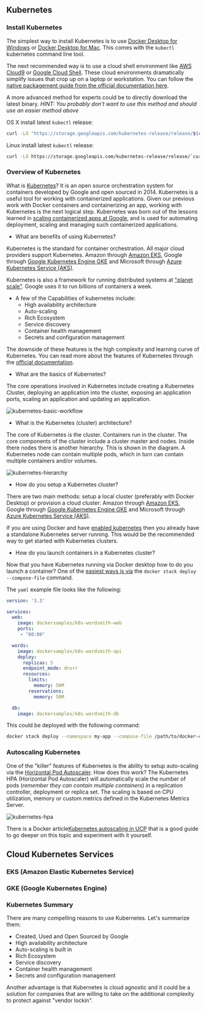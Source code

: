 ## Kubernetes

### Install Kubernetes

The simplest way to install Kubernetes is to use [Docker Desktop for Windows](https://docs.docker.com/docker-for-windows/#kubernetes) or [Docker Desktop for Mac](https://docs.docker.com/docker-for-mac/kubernetes/). This comes with the `kubectl` kubernetes command line tool.

The next recommended way is to use a cloud shell environment like [AWS Cloud9](https://aws.amazon.com/cloud9/) or [Google Cloud Shell](https://cloud.google.com/shell/).  These cloud environments dramatically simplify issues that crop up on a laptop or workstation.  You can follow the [native packagement guide from the official documentation here](https://kubernetes.io/docs/tasks/tools/install-kubectl/#install-kubectl-on-linux).

A more advanced method for experts could be to directly download the latest binary. *HINT:  You probably don't want to use this method and should use an easier method above*  

OS X install latest `kubectl` release:

```bash
curl -LO "https://storage.googleapis.com/kubernetes-release/release/$(curl -s https://storage.googleapis.com/kubernetes-release/release/stable.txt)/bin/darwin/amd64/kubectl"
```

Linux install latest `kubectl` release:

```bash
curl -LO https://storage.googleapis.com/kubernetes-release/release/`curl -s https://storage.googleapis.com/kubernetes-release/release/stable.txt`/bin/linux/amd64/kubectl
```

### Overview of Kubernetes

What is [Kubernetes](https://github.com/kubernetes/kubernetes)?  It is an open source orchestration system for containers developed by Google and open sourced in 2014.  Kubernetes is a useful tool for working with containerized applications. Given our previous work with Docker containers and containerizing an app, working with Kubernetes is the next logical step. Kubernetes was born out of the lessons learned in [scaling containerized apps at Google](https://queue.acm.org/detail.cfm?id=2898444), and is used for automating deployment, scaling and managing such containerized applications.

* What are benefits of using Kubernetes?

Kubernetes is the standard for container orchestration.  All major cloud providers support Kubernetes. Amazon through [Amazon EKS](https://aws.amazon.com/eks/), Google through [Google Kubernetes Engine GKE](https://cloud.google.com/kubernetes-engine) and Microsoft through [Azure Kubernetes Service (AKS)](https://azure.microsoft.com/en-us/services/kubernetes-service/).

Kubernetes is also a framework for running distributed systems at ["planet scale"](https://kubernetes.io/).  Google uses it to run billions of containers a week. 

* A few of the Capabilities of kubernetes include:
    - High availability architecture
    - Auto-scaling
    - Rich Ecosystem
    - Service discovery
    - Container health management
    - Secrets and configuration management

The downside of these features is the high complexity and learning curve of Kubernetes.  You can read more about the features of Kubernetes through the [official documentation](https://kubernetes.io/docs/home/).

* What are the basics of Kubernetes?

The core operations involved in Kubernetes include creating a Kubernetes Cluster, deploying an application into the cluster, exposing an application ports, scaling an application and updating an application.

![kubernetes-basic-workflow](https://user-images.githubusercontent.com/58792/73751322-e4253c00-472c-11ea-8caf-6ce84d89f2c8.png)

* What is the Kubernetes (cluster) architecture?

The core of Kubernetes is the cluster.  Containers run in the cluster.  The core components of the cluster include a cluster master and nodes.  Inside there nodes there is another hierarchy.  This is shown in the diagram. A Kubernetes node can contain multiple pods, which in turn can contain multiple containers and/or volumes.

![kubernetes-hierarchy](https://user-images.githubusercontent.com/58792/73753736-22245f00-4731-11ea-9196-ba22b71e89c2.png)

* How do you setup a Kubernetes cluster?

There are two main methods:  setup a local cluster (preferably with Docker Desktop) or provision a cloud cluster: Amazon through [Amazon EKS](https://aws.amazon.com/eks/), Google through [Google Kubernetes Engine GKE](https://cloud.google.com/kubernetes-engine) and Microsoft through [Azure Kubernetes Service (AKS)](https://azure.microsoft.com/en-us/services/kubernetes-service/).

If you are using Docker and have [enabled kubernetes](https://docs.docker.com/docker-for-mac/#kubernetes) then you already have a standalone Kubernetes server running.  This would be the recommended way to get started with Kubernetes clusters.

* How do you launch containers in a Kubernetes cluster?

Now that you have Kubernetes running via Docker desktop how to do you launch a container?  One of the [easiest ways is via](https://docs.docker.com/docker-for-mac/kubernetes/) the `docker stack deploy --compose-file` command.

The `yaml` example file looks like the following:

```yaml
version: '3.3'

services:
  web:
    image: dockersamples/k8s-wordsmith-web
    ports:
     - "80:80"

  words:
    image: dockersamples/k8s-wordsmith-api
    deploy:
      replicas: 5
      endpoint_mode: dnsrr
      resources:
        limits:
          memory: 50M
        reservations:
          memory: 50M

  db:
    image: dockersamples/k8s-wordsmith-db
```

This could be deployed with the following command:

```bash
docker stack deploy --namespace my-app --compose-file /path/to/docker-compose.yml mystack
```


### Autoscaling Kubernetes

One of the "killer" features of Kubernetes is the ability to setup auto-scaling via the [Horizontal Pod Autoscaler](https://kubernetes.io/docs/tasks/run-application/horizontal-pod-autoscale/). How does this work? The Kubernetes HPA (Horizontal Pod Autoscaler) will automatically scale the number of pods (*remember they can contain multiple containers*) in a replication controller, deployment or replica set.  The scaling is based on CPU utilization, memory or custom metrics defined in the Kubernetes Metrics Server.

![kubernetes-hpa](https://user-images.githubusercontent.com/58792/73760449-53099180-473b-11ea-8710-854d6068959e.png)

There is a Docker article[Kubernetes autoscaling in UCP](https://success.docker.com/article/kubernetes-autoscaling-in-ucp) that is a good guide to go deeper on this topic and experiment with it yourself.

## Cloud Kubernetes Services

### EKS (Amazon Elastic Kubernetes Service)

### GKE (Google Kubernetes Engine)


### Kubernetes Summary

There are many compelling reasons to use Kubernetes.  Let's summarize them:

* Created, Used and Open Sourced by Google
* High availability architecture
* Auto-scaling is built in
* Rich Ecosystem
* Service discovery
* Container health management
* Secrets and configuration management

Another advantage is that Kubernetes is cloud agnostic and it could be a solution for companies that are willing to take on the additional complexity to protect against "vendor lockin".
